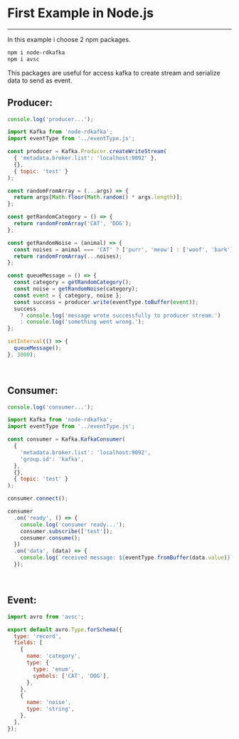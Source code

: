 # First Example in Node.js

---

In this example i choose 2 npm packages.

```bash
npm i node-rdkafka
npm i avsc
```

This packages are useful for access kafka to create stream and serialize data to send as event.
&nbsp;
&nbsp;

## Producer:
```javascript
console.log('producer...');

import Kafka from 'node-rdkafka';
import eventType from '../eventType.js';

const producer = Kafka.Producer.createWriteStream(
  { 'metadata.broker.list': 'localhost:9092' },
  {},
  { topic: 'test' }
);

const randomFromArray = (...args) => {
  return args[Math.floor(Math.random() * args.length)];
};

const getRandomCategory = () => {
  return randomFromArray('CAT', 'DOG');
};

const getRandomNoise = (animal) => {
  const noises = animal === 'CAT' ? ['purr', 'meow'] : ['woof', 'bark'];
  return randomFromArray(...noises);
};

const queueMessage = () => {
  const category = getRandomCategory();
  const noise = getRandomNoise(category);
  const event = { category, noise };
  const success = producer.write(eventType.toBuffer(event));
  success
    ? console.log('message wrote successfully to producer stream.')
    : console.log('something went wrong.');
};

setInterval(() => {
  queueMessage();
}, 3000);
```
&nbsp;
&nbsp;

## Consumer:
```javascript
console.log('consumer...');

import Kafka from 'node-rdkafka';
import eventType from '../eventType.js';

const consumer = Kafka.KafkaConsumer(
  {
    'metadata.broker.list': 'localhost:9092',
    'group.id': 'kafka',
  },
  {},
  { topic: 'test' }
);

consumer.connect();

consumer
  .on('ready', () => {
    console.log('consumer ready...');
    consumer.subscribe(['test']);
    consumer.consume();
  })
  .on('data', (data) => {
    console.log(`received message: ${eventType.fromBuffer(data.value)}`);
  });
```
&nbsp;
&nbsp;

## Event:
```javascript
import avro from 'avsc';

export default avro.Type.forSchema({
  type: 'record',
  fields: [
    {
      name: 'category',
      type: {
        type: 'enum',
        symbols: ['CAT', 'DOG'],
      },
    },
    {
      name: 'noise',
      type: 'string',
    },
  ],
});
```
